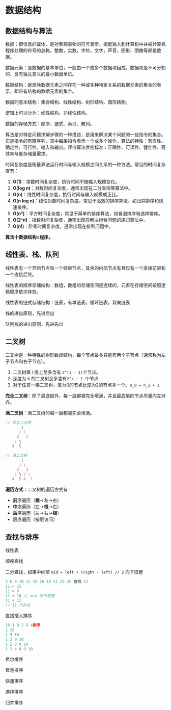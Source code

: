 # 数据结构

## 数据结构与算法

数据：即信息的载体，是对客观事物的符号表示，指能输入到计算机中并被计算机程序处理的符号的总称。整数，实数，字符，文字，声音，图形，图像等都是数据。

数据元素：是数据的基本单位，一般由一个或多个数据项组成。数据项是不可分割的、含有独立意义的最小数据单位。

数据结构：是反映数据元素之间存在一种或多种特定关系的数据元素的集合的表示，即带有结构的数据元素的集合。



数据的基本结构：集合结构、线性结构、树形结构、图形结构。

逻辑上可以分为：线性结构、非线性结构。

数据的存储方式：顺序、链式、索引、散列。



算法是对特定问题求解步骤的一种描述，是用来解决某个问题的一些指令的集合。它是指令的有限序列，其中每条指令表示一个或多个操作。算法的特性：有穷性、确定性、可行性、输入和输出。评价算法优劣标准：正确性、可读性、健壮性、高效率与低存储量需求。



时间复杂度是衡量算法运行时间与输入规模之间关系的一种方法。常见的时间复杂度有：

1. **O(1)**：常数时间复杂度，执行时间不随输入规模变化。
2. **O(log n)**：对数时间复杂度，通常出现在二分查找等算法中。
3. **O(n)**：线性时间复杂度，执行时间与输入规模成正比。
4. **O(n log n)**：线性对数时间复杂度，常见于高效的排序算法，如归并排序和快速排序。
5. **O(n²)**：平方时间复杂度，常见于简单的排序算法，如冒泡排序和选择排序。
6. **O(2^n)**：指数时间复杂度，通常出现在解决组合问题的递归算法中。
7. **O(n!)**：阶乘时间复杂度，通常出现在排列问题中。



**算法十数据结构=程序。**



## 线性表、栈、队列

线性表有一个开始节点和一个结束节点，其余的内部节点有且仅有一个直接前驱和一个直接后继。

线性表的顺序存储结构：数组，数组的存储空间是连续的，元素在存储空间按照逻辑顺序依次存放。

线性表的链式存储结构：链表，有单链表，循环链表，双向链表



栈的进出原则，先进后出



队列栈的进出原则，先进先出



## 二叉树

二叉树是一种特殊的树形数据结构，每个节点最多只能有两个子节点（通常称为左子节点和右子节点）。

1. 二叉树第 i 层上至多含有 `2^(i - 1)`个节点。
2. 深度为 k 的二叉树至多含有`2^k - 1 `个节点
3. 对于任意一棵二叉树，度为0的节点比度为2的节点多一个。`n_0 = n_2 + 1`

**完全二叉树**：除了最底层外，每一层都被完全填满，并且最底层的节点尽量向左对齐。

**满二叉树**：满二叉树的每一层都被完全填满。

``` javascript
// 完全二叉树
       1
      / \
     2   3
    / \ 
   4  5

// 满二叉树
       1
      / \
     2   3
    / \ / \
   4  5 6  7
```

**遍历方式**：二叉树的遍历方式有：

- **前**序遍历（**根**->左->右）
- **中**序遍历（左->**根**->右）
- **后**序遍历（左->右->**根**）
- 层序遍历（按层访问）





## 查找与排序

线性表

顺序查找

二分查找，如果中间项 `mid = left + (right - left) // 2` 向下取整

```javascript
3 6 8 10 12 15 16 18 21 25 30 查找 11
11 < 15
11 > 8
11 > 10 // mid 向下取整
11 < 12
// 11 不存在
```



直接插入排序

```javascript
10 1 9 2 8 4排序
1 10
1 9 10
1 2 9 10
1 2 8 9 10
1 2 4 8 9 10
```

希尔排序



冒泡排序



快速排序



选择排序



归并排序







